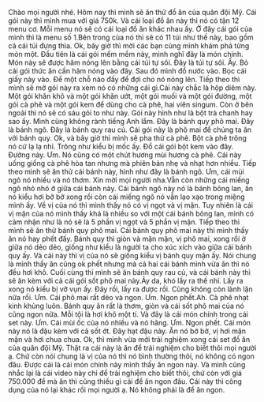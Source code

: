 Chào mọi người nhé. Hôm nay thì mình sẽ ăn thử đồ ăn của quân đội Mỹ. Cái gói này thì mình mua với giá 750k. Và cái loại đồ ăn này thì nó có tận 12 menu cơ. Mỗi menu nó sẽ có cái loại đồ ăn khác nhau ấy. Ở đây cái gói của mình thì là menu số 1.Bên trong của nó thì sẽ có 11 túi như thế này, bao gồm cả cái túi đựng thìa. Ok, bây giờ thì mời các bạn cùng mình khám phá từng món một. Đầu tiên là cái gói mềm mềm này, mình nghĩ đây là món chính. Món này sẽ được hâm nóng lên bằng cái túi tự sôi. Đây là túi tự sôi. Ấy. Bỏ cái gói thức ăn cần hâm nóng vào đây. Sau đó mình đổ nước vào. Bọc cái giấy này vào. Để một chỗ nào đấy để đợi cho nó nóng lên. Tiếp theo thì mình sẽ mở gói này ra xem nó có những cái gì.Cái này chắc là hộp diêm này. Một gói khăn khô và một gói khăn ướt, một gói muối và một gói đường, một gói cà phê và một gói kem để dùng cho cà phê, hai viên singum. Còn ở bên ngoài thì nó sẽ có sáu gói to như này. Gói này hình như là bột trà chanh hay sao ấy. Mình cũng không rành tiếng Anh lắm. Đây là bánh quy phô mai. Đây là bánh ngô. Đây là bánh quy rau củ. Cái gói này là phô mai để chúng ta ăn với bánh quy. Ok, và bây giờ thì mình sẽ pha thử cà phê. Bột cà phê trông nó cứ lạ lạ nhỉ. Trông như kiểu bị mốc ấy. Đổ cái gói bột kem vào đây. Đường này. Ưm. Nó cũng có một chút hương mùi hương cà phê. Cái này uống giống cà phê hòa tan nhưng mà phiên bản nhẹ và nhạt hơn nhiều. Tiếp theo mình sẽ ăn thử cái bánh này, hình như đây là bánh ngô. Ưm, cái mùi ngô nó nhiều và nó thơm. Xin mời mọi người nha.Vẫn còn những cái miếng ngô nhỏ nhỏ ở giữa cái bánh này. Cái bánh ngô này nó là bánh bông lan, ăn nó kiểu hơi bở bở xong rồi còn cái miếng ngô nó vẫn lạo xạo trong miệng mình ấy. Về vị của nó thì mình thấy nó có vị ngọt và vị mặn. Tuy nhiên là cái vị mặn của nó mình thấy khá là nhiều so với một cái bánh bông lan, mình có cảm nhận như là nó sẽ là 5 phần vị ngọt và 5 phần vị mặn. Tiếp theo thì mình sẽ ăn thử bánh quy phô mai. Cái bánh quy phô mai này thì mình thấy ăn nó hay phết đấy. Bánh quy thì giòn và mặn mặn, vị phô mai, xong rồi ở giữa nó dẻo dẻo, giống như kiểu là người ta cho xúc xích vào giữa cái bánh quy ấy. Và cái này thì vị của nó sẽ giống kiểu vị bánh quy mặn ấy. Nói chung là mình thấy ăn cũng ok phết nhưng mà cả hai cái bánh mình vừa ăn thì nó đều hơi khô. Cuối cùng thì mình sẽ ăn bánh quy rau củ, và cái bánh này thì sẽ ăn kèm với cả cái gói sốt phô mai này.Ây da, khó lấy ra thế nhỉ. Lấy ra xong nó kiểu bị vỡ vụn ấy. Đây rồi, lấy ra được rồi. Cũng không còn lành lặn nữa rồi. Ưm. Cái phô mai rất dẻo và ngon. Ưm. Ngon phết.Ah. Cà phê nhạt kinh khủng luôn. Bánh quy ăn rất là thơm, giòn và cái sốt phô mai của nó cũng ngon nữa. Mỗi tội là hơi khô một tí. Và đây là cái món chính trong cái set này. Ưm. Cái mùi ốc của nó nhiều và nó hăng. Ưm. Ngon phết. Cái món này nó là đậu kèm với cả sốt ớt. Đây hạt đậu này. Ăn nó bở bở, vị hơi mặn mặn và hơi chua chua. Ok, thì mình vừa mới trải nghiệm xong cái set đồ ăn của quân đội Mỹ. Thật ra cái này là ăn để trải nghiệm cho biết thôi mọi người ạ. Chứ còn nói chung là vị của nó thì nó bình thường thôi, nó không có ngon đâu. Được cái là cái món chính này mình thấy ăn ngon này. Và mình cũng nhắc lại là cái video này chỉ để trải nghiệm cho biết thôi, chứ còn với giá 750.000 để mà ăn thì cũng thiếu gì cái để ăn ngon đâu. Cái này thì công dụng của nó lại khác rồi mọi người ạ. Nó không phải là để ăn ngon.